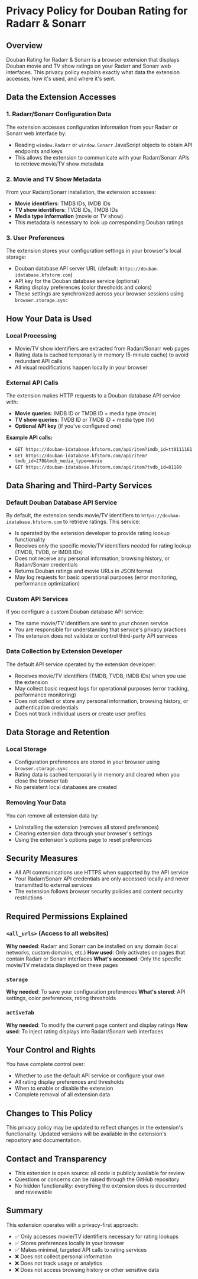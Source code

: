 # Privacy Policy for Douban Rating for Radarr & Sonarr

## Overview

Douban Rating for Radarr & Sonarr is a browser extension that displays Douban movie and TV show ratings on your Radarr and Sonarr web interfaces. This privacy policy explains exactly what data the extension accesses, how it's used, and where it's sent.

## Data the Extension Accesses

### 1. Radarr/Sonarr Configuration Data

The extension accesses configuration information from your Radarr or Sonarr web interface by:

- Reading `window.Radarr` or `window.Sonarr` JavaScript objects to obtain API endpoints and keys
- This allows the extension to communicate with your Radarr/Sonarr APIs to retrieve movie/TV show metadata

### 2. Movie and TV Show Metadata

From your Radarr/Sonarr installation, the extension accesses:

- **Movie identifiers**: TMDB IDs, IMDB IDs
- **TV show identifiers**: TVDB IDs, TMDB IDs
- **Media type information** (movie or TV show)
- This metadata is necessary to look up corresponding Douban ratings

### 3. User Preferences

The extension stores your configuration settings in your browser's local storage:

- Douban database API server URL (default: `https://douban-idatabase.kfstorm.com`)
- API key for the Douban database service (optional)
- Rating display preferences (color thresholds and colors)
- These settings are synchronized across your browser sessions using `browser.storage.sync`

## How Your Data is Used

### Local Processing

- Movie/TV show identifiers are extracted from Radarr/Sonarr web pages
- Rating data is cached temporarily in memory (5-minute cache) to avoid redundant API calls
- All visual modifications happen locally in your browser

### External API Calls

The extension makes HTTP requests to a Douban database API service with:

- **Movie queries**: IMDB ID or TMDB ID + media type (movie)
- **TV show queries**: TVDB ID or TMDB ID + media type (tv)
- **Optional API key** (if you've configured one)

**Example API calls:**

- `GET https://douban-idatabase.kfstorm.com/api/item?imdb_id=tt0111161`
- `GET https://douban-idatabase.kfstorm.com/api/item?tmdb_id=278&tmdb_media_type=movie`
- `GET https://douban-idatabase.kfstorm.com/api/item?tvdb_id=81189`

## Data Sharing and Third-Party Services

### Default Douban Database API Service

By default, the extension sends movie/TV identifiers to `https://douban-idatabase.kfstorm.com` to retrieve ratings. This service:

- Is operated by the extension developer to provide rating lookup functionality
- Receives only the specific movie/TV identifiers needed for rating lookup (TMDB, TVDB, or IMDB IDs)
- Does not receive any personal information, browsing history, or Radarr/Sonarr credentials
- Returns Douban ratings and movie URLs in JSON format
- May log requests for basic operational purposes (error monitoring, performance optimization)

### Custom API Services

If you configure a custom Douban database API service:

- The same movie/TV identifiers are sent to your chosen service
- You are responsible for understanding that service's privacy practices
- The extension does not validate or control third-party API services

### Data Collection by Extension Developer

The default API service operated by the extension developer:

- Receives movie/TV identifiers (TMDB, TVDB, IMDB IDs) when you use the extension
- May collect basic request logs for operational purposes (error tracking, performance monitoring)
- Does not collect or store any personal information, browsing history, or authentication credentials
- Does not track individual users or create user profiles

## Data Storage and Retention

### Local Storage

- Configuration preferences are stored in your browser using `browser.storage.sync`
- Rating data is cached temporarily in memory and cleared when you close the browser tab
- No persistent local databases are created

### Removing Your Data

You can remove all extension data by:

- Uninstalling the extension (removes all stored preferences)
- Clearing extension data through your browser's settings
- Using the extension's options page to reset preferences

## Security Measures

- All API communications use HTTPS when supported by the API service
- Your Radarr/Sonarr API credentials are only accessed locally and never transmitted to external services
- The extension follows browser security policies and content security restrictions

## Required Permissions Explained

### `<all_urls>` (Access to all websites)

**Why needed**: Radarr and Sonarr can be installed on any domain (local networks, custom domains, etc.)
**How used**: Only activates on pages that contain Radarr or Sonarr interfaces
**What's accessed**: Only the specific movie/TV metadata displayed on these pages

### `storage`

**Why needed**: To save your configuration preferences
**What's stored**: API settings, color preferences, rating thresholds

### `activeTab`

**Why needed**: To modify the current page content and display ratings
**How used**: To inject rating displays into Radarr/Sonarr web interfaces

## Your Control and Rights

You have complete control over:

- Whether to use the default API service or configure your own
- All rating display preferences and thresholds
- When to enable or disable the extension
- Complete removal of all extension data

## Changes to This Policy

This privacy policy may be updated to reflect changes in the extension's functionality. Updated versions will be available in the extension's repository and documentation.

## Contact and Transparency

- This extension is open source: all code is publicly available for review
- Questions or concerns can be raised through the GitHub repository
- No hidden functionality: everything the extension does is documented and reviewable

## Summary

This extension operates with a privacy-first approach:

- ✅ Only accesses movie/TV identifiers necessary for rating lookups
- ✅ Stores preferences locally in your browser
- ✅ Makes minimal, targeted API calls to rating services
- ❌ Does not collect personal information
- ❌ Does not track usage or analytics
- ❌ Does not access browsing history or other sensitive data

